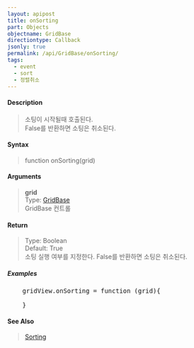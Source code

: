 ```yaml
---
layout: apipost
title: onSorting
part: Objects
objectname: GridBase
directiontype: Callback
jsonly: true
permalink: /api/GridBase/onSorting/
tags:
  - event
  - sort
  - 정렬취소
---
```



#### Description

> 소팅이 시작될때 호출된다.  
> False를 반환하면 소팅은 취소된다.  

#### Syntax

> function onSorting(grid)  

#### Arguments  

> **grid**  
> Type: [GridBase](/api/GridBase/)  
> GridBase 컨트롤  

#### Return  

> Type: Boolean   
> Default: True  
> 소팅 실행 여부를 지정한다. False를 반환하면 소팅은 취소된다.  

##### Examples 

<pre class="prettyprint">
    gridView.onSorting = function (grid){

	}
</pre>

#### See Also
> [Sorting](/api/features/Sorting)